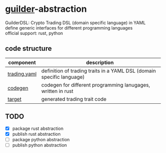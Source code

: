 # [guilder](../README.md)-abstraction
GuilderDSL: Crypto Trading DSL (domain specific language) in YAML  
define generic interfaces for different programming languages  
official support: rust, python

## code structure

| component                      | description                                                           |
| ------------------------------ | --------------------------------------------------------------------- |
| [trading.yaml](./trading.yaml) | definition of trading traits in a YAML DSL (domain specific language) |
| [codegen](./codegen/README.md) | codegen for different programming lanugages, written in rust          |
| [target](./target/README.md)   | generated trading trait code                                          |

## TODO
- [x] package rust abstraction
- [x] publish rust abstraction
- [ ] package python abstraction
- [ ] publish python abstraction
